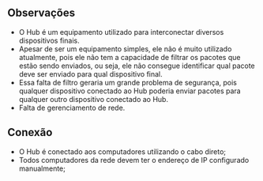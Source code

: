 ## Observações

- O Hub é um equipamento utilizado para interconectar diversos dispositivos finais.
- Apesar de ser um equipamento simples, ele não é muito utilizado atualmente, pois ele não tem a capacidade de filtrar os pacotes que estão sendo enviados, ou seja, ele não consegue identificar qual pacote deve ser enviado para qual dispositivo final.
- Essa falta de filtro geraria um grande problema de segurança, pois qualquer dispositivo conectado ao Hub poderia enviar pacotes para qualquer outro dispositivo conectado ao Hub.
- Falta de gerenciamento de rede.

## Conexão

- O Hub é conectado aos computadores utilizando o cabo direto;
- Todos computadores da rede devem ter o endereço de IP configurado manualmente;